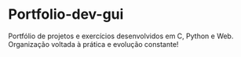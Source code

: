 # Portfolio-dev-gui
Portfólio de projetos e exercícios desenvolvidos em C, Python e Web. Organização voltada à prática e evolução constante!
